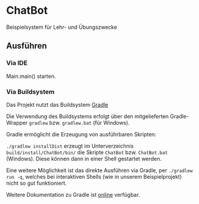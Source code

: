 # ChatBot
Beispielsystem für Lehr- und Übungszwecke

## Ausführen

### Via IDE
Main.main() starten.

### Via Buildsystem
Das Projekt nutzt das Buildsystem [Gradle](https://gradle.org)

Die Verwendung des Buildsystems erfolgt über den mitgelieferten Gradle-Wrapper
`gradlew` bzw. `gradlew.bat` (für Windows).

Gradle ermöglicht die Erzeugung von ausführbaren Skripten:

`./gradlew installDist` erzeugt im Unterverzeichnis `build/install/ChatBot/bin/`
die Skripte `ChatBot` bzw. `ChatBot.bat` (Windows).
Diese können dann in einer Shell gestartet werden.

Eine weitere Möglichkeit ist das direkte Ausführen via Gradle,
per `./gradlew run -q`,
welches bei interaktiven Shells (wie in unserem Beispielprojekt)
nicht so gut funktioniert.

Weitere Dokumentation zu Gradle ist
[online](https://doc.gradle.org/3.3/userguide/userguide.html)
verfügbar.
